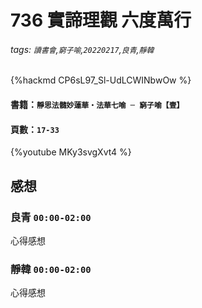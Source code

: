 # 736 實諦理觀 六度萬行
###### tags: `讀書會`,`窮子喻`,`20220217`,`良青`,`靜韓`

{%hackmd CP6sL97_Sl-UdLCWINbwOw %}

#### 書籍：`靜思法髓妙蓮華‧法華七喻 ─ 窮子喻【壹】`
#### 頁數：`17-33`
{%youtube MKy3svgXvt4 %}

## 感想
### 良青 `00:00-02:00`
心得感想

### 靜韓 `00:00-02:00`
心得感想
